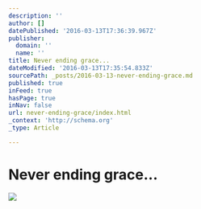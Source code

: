 ```yaml
---
description: ''
author: []
datePublished: '2016-03-13T17:36:39.967Z'
publisher:
  domain: ''
  name: ''
title: Never ending grace...
dateModified: '2016-03-13T17:35:54.833Z'
sourcePath: _posts/2016-03-13-never-ending-grace.md
published: true
inFeed: true
hasPage: true
inNav: false
url: never-ending-grace/index.html
_context: 'http://schema.org'
_type: Article

---
```

# Never ending grace...
![](https://the-grid-user-content.s3-us-west-2.amazonaws.com/4766a16c-736a-4bb3-a063-71718031a69c.png)